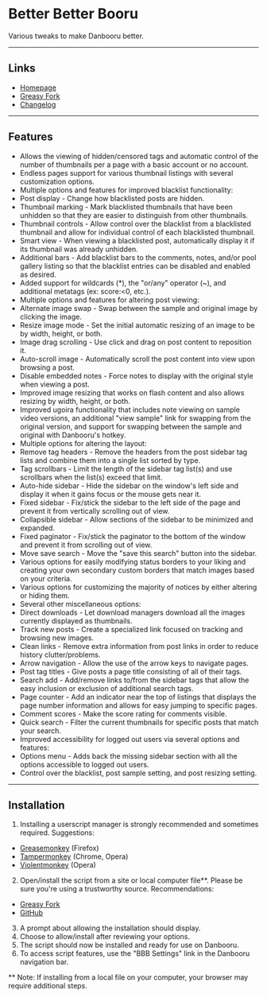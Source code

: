 Better Better Booru
===================
Various tweaks to make Danbooru better.
 
---
Links
-----
* [Homepage](https://github.com/pseudonymous/better-better-booru)
* [Greasy Fork](https://greasyfork.org/scripts/3575-better-better-booru)
* [Changelog](https://github.com/pseudonymous/better-better-booru/blob/master/changelog.md)
 
---
Features
--------
* Allows the viewing of hidden/censored tags and automatic control of the number of thumbnails per a page with a basic account or no account.
* Endless pages support for various thumbnail listings with several customization options.
* Multiple options and features for improved blacklist functionality:
 * Post display - Change how blacklisted posts are hidden.
 * Thumbnail marking - Mark blacklisted thumbnails that have been unhidden so that they are easier to distinguish from other thumbnails.
 * Thumbnail controls - Allow control over the blacklist from a blacklisted thumbnail and allow for individual control of each blacklisted thumbnail.
 * Smart view - When viewing a blacklisted post, automatically display it if its thumbnail was already unhidden.
 * Additional bars - Add blacklist bars to the comments, notes, and/or pool gallery listing so that the blacklist entries can be disabled and enabled as desired.
 * Added support for wildcards (*), the "or/any" operator (~), and additional metatags (ex: score:&lt;0, etc.).
* Multiple options and features for altering post viewing:
 * Alternate image swap - Swap between the sample and original image by clicking the image.
 * Resize image mode - Set the initial automatic resizing of an image to be by width, height, or both.
 * Image drag scrolling - Use click and drag on post content to reposition it.
 * Auto-scroll image - Automatically scroll the post content into view upon browsing a post.
 * Disable embedded notes - Force notes to display with the original style when viewing a post.
 * Improved image resizing that works on flash content and also allows resizing by width, height, or both.
 * Improved ugoira functionality that includes note viewing on sample video versions, an additional "view sample" link for swapping from the original version, and support for swapping between the sample and original with Danbooru's hotkey.
* Multiple options for altering the layout:
 * Remove tag headers - Remove the headers from the post sidebar tag lists and combine them into a single list sorted by type.
 * Tag scrollbars - Limit the length of the sidebar tag list(s) and use scrollbars when the list(s) exceed that limit.
 * Auto-hide sidebar - Hide the sidebar on the window's left side and display it when it gains focus or the mouse gets near it.
 * Fixed sidebar - Fix/stick the sidebar to the left side of the page and prevent it from vertically scrolling out of view.
 * Collapsible sidebar - Allow sections of the sidebar to be minimized and expanded.
 * Fixed paginator - Fix/stick the paginator to the bottom of the window and prevent it from scrolling out of view.
 * Move save search - Move the "save this search" button into the sidebar.
 * Various options for easily modifying status borders to your liking and creating your own secondary custom borders that match images based on your criteria.
 * Various options for customizing the majority of notices by either altering or hiding them.
* Several other miscellaneous options:
 * Direct downloads - Let download managers download all the images currently displayed as thumbnails.
 * Track new posts - Create a specialized link focused on tracking and browsing new images.
 * Clean links - Remove extra information from post links in order to reduce history clutter/problems.
 * Arrow navigation - Allow the use of the arrow keys to navigate pages.
 * Post tag titles - Give posts a page title consisting of all of their tags.
 * Search add - Add/remove links to/from the sidebar tags that allow the easy inclusion or exclusion of additional search tags.
 * Page counter - Add an indicator near the top of listings that displays the page number information and allows for easy jumping to specific pages.
 * Comment scores - Make the score rating for comments visible.
 * Quick search - Filter the current thumbnails for specific posts that match your search.
* Improved accessibility for logged out users via several options and features:
 * Options menu - Adds back the missing sidebar section with all the options accessible to logged out users.
 * Control over the blacklist, post sample setting, and post resizing setting.

 
---
Installation
---------------
1. Installing a userscript manager is strongly recommended and sometimes required. Suggestions:
 * [Greasemonkey](https://addons.mozilla.org/en-US/firefox/addon/greasemonkey/) (Firefox)
 * [Tampermonkey](http://tampermonkey.net/) (Chrome, Opera)
 * [Violentmonkey](https://addons.opera.com/extensions/details/violent-monkey/) (Opera)
2. Open/install the script from a site or local computer file**. Please be sure you're using a trustworthy source. Recommendations:
 * [Greasy Fork](https://greasyfork.org/scripts/3575-better-better-booru)
 * [GitHub](https://github.com/pseudonymous/better-better-booru)
3. A prompt about allowing the installation should display.
4. Choose to allow/install after reviewing your options.
5. The script should now be installed and ready for use on Danbooru.
6. To access script features, use the "BBB Settings" link in the Danbooru navigation bar.
 
** Note: If installing from a local file on your computer, your browser may require additional steps.
